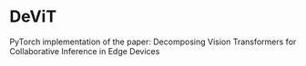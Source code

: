 # DeViT
PyTorch implementation of the paper: Decomposing Vision Transformers for Collaborative Inference in Edge Devices
